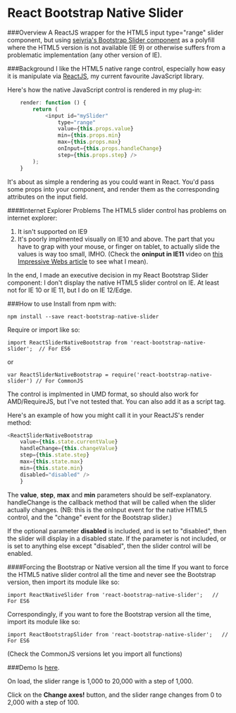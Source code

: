 # React Bootstrap Native Slider

###Overview
A ReactJS wrapper for the HTML5 input type="range" slider component, but using [seiyria's Bootstrap Slider component](https://github.com/seiyria/bootstrap-slider) as a polyfill where the HTML5 version is not available (IE 9) or otherwise suffers from a problematic implementation (any other version of IE).


###Background
I like the HTML5 native range control, especially how easy it is manipulate via [ReactJS](http://facebook.github.io/react/), my current favourite JavaScript library.

Here's how the native JavaScript control is rendered in my plug-in:

```JavaScript
    render: function () {
        return (
            <input id="mySlider"
                type="range"
                value={this.props.value}
                min={this.props.min}
                max={this.props.max}
                onInput={this.props.handleChange}
                step={this.props.step} />
        );
    }
```

It's about as simple a rendering as you could want in React.  You'd pass some props into your component, and render them as the corresponding attributes on the input field.


####Internet Explorer Problems
The HTML5 slider control has problems on internet explorer:
1.  It isn't supported on IE9
1.  It's poorly implmented visually on IE10 and above.  The part that you have to grap with your mouse, or finger on tablet, to actually slide the values is way too small, IMHO. (Check the **oninput in IE11** video on [this Impressive Webs article](http://www.impressivewebs.com/onchange-vs-oninput-for-range-sliders/) to see what I mean).

In the end, I made an executive decision in my React Bootstrap Slider component: I don't display the native HTML5 slider control on IE.  At least not for IE 10 or IE 11, but I do on IE 12/Edge.



###How to use
Install from npm with:

```npm install --save react-bootstrap-native-slider```

Require or import like so:

```import ReactSliderNativeBootstrap from 'react-bootstrap-native-slider';  // For ES6 ```

or

```var ReactSliderNativeBootstrap = require('react-bootstrap-native-slider') // For CommonJS ```

The control is implmented in UMD format, so should also work for AMD/RequireJS, but I've not tested that.  You can also add it as a script tag.

Here's an example of how you might call it in your ReactJS's render method:

```JavaScript
<ReactSliderNativeBootstrap
    value={this.state.currentValue}
    handleChange={this.changeValue}
    step={this.state.step}
    max={this.state.max}
    min={this.state.min}
    disabled="disabled" />
    }
```

The **value**, **step**, **max** and **min** parameters should be self-explanatory.  handleChange is the callback method that will be called when the slider actually changes.  (NB: this is the onInput event for the native HTML5 control, and the "change" event for the Bootstrap slider.)

If the optional parameter **disabled** is included, and is set to "disabled", then the slider will display in a disabled state.  If the parameter is not included, or is set to anything else except "disabled", then the slider control will be enabled.


####Forcing the Bootstrap or Native version all the time
If you want to force the HTML5 native slider control all the time and never see the Bootstrap version, then import its module like so:

```import ReactNativeSlider from 'react-bootstrap-native-slider';   // For ES6```

Correspondingly, if you want to fore the Bootstrap version all the time, import its module like so:

```import ReactBootstrapSlider from 'react-bootstrap-native-slider';   // For ES6```


(Check the CommonJS versions let you import all functions)

###Demo
Is [here](http://users.on.net/~mikeandgeminoz/code/react.bootstrap.slidertest/index.html).

On load, the slider range is 1,000 to 20,000 with a step of 1,000.

Click on the **Change axes!** button, and the slider range changes from 0 to 2,000 with a step of 100.














